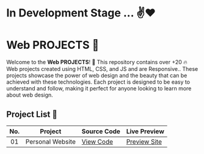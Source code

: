 # In Development Stage ... ✌️❤️


# Web PROJECTS 🚀

Welcome to the **Web PROJECTS**! 🎉 This repository contains over +20 🔥 Web projects created using HTML, CSS, and JS and are Responsive.. These projects showcase the power of web design and the beauty that can be achieved with these technologies. Each project is designed to be easy to understand and follow, making it perfect for anyone looking to learn more about web design.

## Project List 📜

|  No.| Project         | Source Code                                                          | Live Preview         |
| :-: | ----------------|----------------------------------------------------------------------|-----------------------------------------------------
| 01  | Personal Website     | [View Code](https://github.com/KhodaeiDev/Web-Projects/tree/master/personal-site)      | [Preview Site](https://khodaeidev.github.io/Web-Projects/personal-site/)
